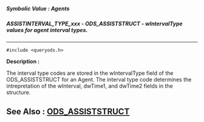 ##### Symbolic Value : Agents
##### ASSISTINTERVAL_TYPE_xxx - ODS_ASSISTSTRUCT - wIntervalType values for agent interval types.
---
```
#include <queryods.h>
```
**Description :**

The interval type codes are stored in the wIntervalType field of the 
ODS_ASSISTSTRUCT for an Agent.  The interval type code determines the 
intrepretation of the wInterval, dwTime1, and dwTime2 fields in the structure.

**See Also :**
[ODS_ASSISTSTRUCT](/reference/Data/ODS_ASSISTSTRUCT)
---
